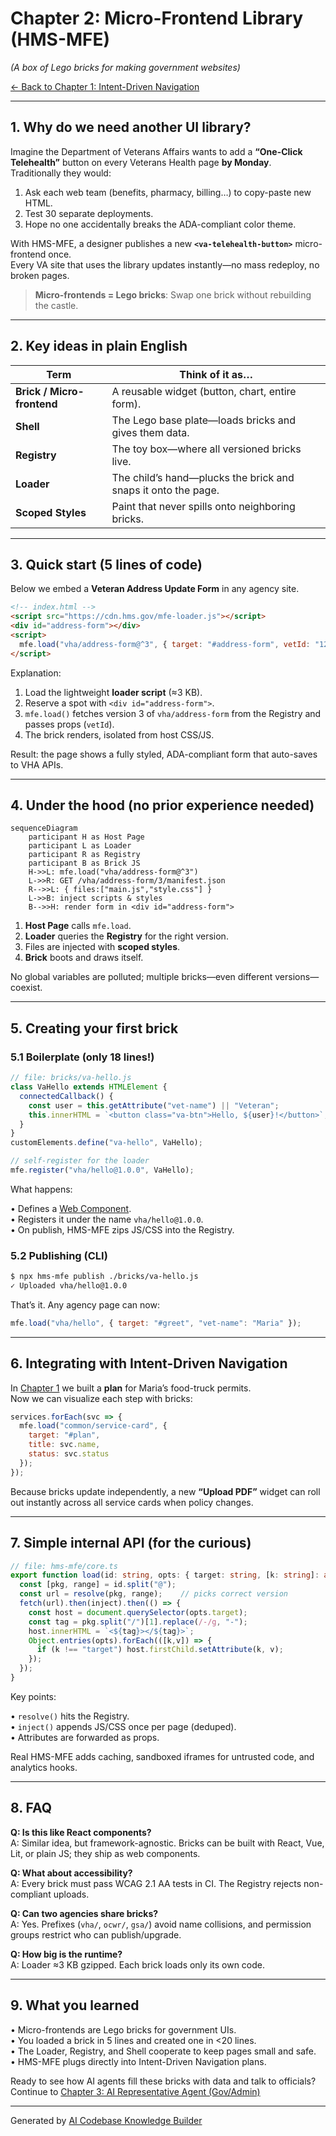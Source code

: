 # Chapter 2: Micro-Frontend Library (HMS-MFE)

_(A box of Lego bricks for making government websites)_

[← Back to Chapter 1: Intent-Driven Navigation](01_intent_driven_navigation_.md)

---

## 1. Why do we need another UI library?

Imagine the Department of Veterans Affairs wants to add a **“One-Click Telehealth”** button on every Veterans Health page **by Monday**.  
Traditionally they would:

1. Ask each web team (benefits, pharmacy, billing…) to copy-paste new HTML.  
2. Test 30 separate deployments.  
3. Hope no one accidentally breaks the ADA-compliant color theme.

With HMS-MFE, a designer publishes a new **`<va-telehealth-button>`** micro-frontend once.  
Every VA site that uses the library updates instantly—no mass redeploy, no broken pages.

> **Micro-frontends = Lego bricks**: Swap one brick without rebuilding the castle.

---

## 2. Key ideas in plain English

| Term | Think of it as… |
| --- | --- |
| **Brick / Micro-frontend** | A reusable widget (button, chart, entire form). |
| **Shell** | The Lego base plate—loads bricks and gives them data. |
| **Registry** | The toy box—where all versioned bricks live. |
| **Loader** | The child’s hand—plucks the brick and snaps it onto the page. |
| **Scoped Styles** | Paint that never spills onto neighboring bricks. |

---

## 3. Quick start (5 lines of code)

Below we embed a **Veteran Address Update Form** in any agency site.

```html
<!-- index.html -->
<script src="https://cdn.hms.gov/mfe-loader.js"></script>
<div id="address-form"></div>
<script>
  mfe.load("vha/address-form@^3", { target: "#address-form", vetId: "12345" });
</script>
```

Explanation:

1. Load the lightweight **loader script** (≈3 KB).  
2. Reserve a spot with `<div id="address-form">`.  
3. `mfe.load()` fetches version 3 of `vha/address-form` from the Registry and passes props (`vetId`).  
4. The brick renders, isolated from host CSS/JS.

Result: the page shows a fully styled, ADA-compliant form that auto-saves to VHA APIs.

---

## 4. Under the hood (no prior experience needed)

```mermaid
sequenceDiagram
    participant H as Host Page
    participant L as Loader
    participant R as Registry
    participant B as Brick JS
    H->>L: mfe.load("vha/address-form@^3")
    L->>R: GET /vha/address-form/3/manifest.json
    R-->>L: { files:["main.js","style.css"] }
    L->>B: inject scripts & styles
    B-->>H: render form in <div id="address-form">
```

1. **Host Page** calls `mfe.load`.  
2. **Loader** queries the **Registry** for the right version.  
3. Files are injected with **scoped styles**.  
4. **Brick** boots and draws itself.

No global variables are polluted; multiple bricks—even different versions—coexist.

---

## 5. Creating your first brick

### 5.1 Boilerplate (only 18 lines!)

```js
// file: bricks/va-hello.js
class VaHello extends HTMLElement {
  connectedCallback() {
    const user = this.getAttribute("vet-name") || "Veteran";
    this.innerHTML = `<button class="va-btn">Hello, ${user}!</button>`;
  }
}
customElements.define("va-hello", VaHello);

// self-register for the loader
mfe.register("vha/hello@1.0.0", VaHello);
```

What happens:

• Defines a [Web Component](https://developer.mozilla.org/en-US/docs/Web/Web_Components).  
• Registers it under the name `vha/hello@1.0.0`.  
• On publish, HMS-MFE zips JS/CSS into the Registry.

### 5.2 Publishing (CLI)

```bash
$ npx hms-mfe publish ./bricks/va-hello.js
✓ Uploaded vha/hello@1.0.0
```

That’s it. Any agency page can now:

```js
mfe.load("vha/hello", { target: "#greet", "vet-name": "Maria" });
```

---

## 6. Integrating with Intent-Driven Navigation

In [Chapter 1](01_intent_driven_navigation_.md) we built a **plan** for Maria’s food-truck permits.  
Now we can visualize each step with bricks:

```js
services.forEach(svc => {
  mfe.load("common/service-card", {
    target: "#plan",
    title: svc.name,
    status: svc.status
  });
});
```

Because bricks update independently, a new **“Upload PDF”** widget can roll out instantly across all service cards when policy changes.

---

## 7. Simple internal API (for the curious)

```ts
// file: hms-mfe/core.ts
export function load(id: string, opts: { target: string, [k: string]: any }) {
  const [pkg, range] = id.split("@");
  const url = resolve(pkg, range);    // picks correct version
  fetch(url).then(inject).then(() => {
    const host = document.querySelector(opts.target);
    const tag = pkg.split("/")[1].replace(/-/g, "-");
    host.innerHTML = `<${tag}></${tag}>`;
    Object.entries(opts).forEach(([k,v]) => {
      if (k !== "target") host.firstChild.setAttribute(k, v);
    });
  });
}
```

Key points:

• `resolve()` hits the Registry.  
• `inject()` appends JS/CSS once per page (deduped).  
• Attributes are forwarded as props.

Real HMS-MFE adds caching, sandboxed iframes for untrusted code, and analytics hooks.

---

## 8. FAQ

**Q: Is this like React components?**  
A: Similar idea, but framework-agnostic. Bricks can be built with React, Vue, Lit, or plain JS; they ship as web components.

**Q: What about accessibility?**  
A: Every brick must pass WCAG 2.1 AA tests in CI. The Registry rejects non-compliant uploads.

**Q: Can two agencies share bricks?**  
A: Yes. Prefixes (`vha/`, `ocwr/`, `gsa/`) avoid name collisions, and permission groups restrict who can publish/upgrade.

**Q: How big is the runtime?**  
A: Loader ≈3 KB gzipped. Each brick loads only its own code.

---

## 9. What you learned

• Micro-frontends are Lego bricks for government UIs.  
• You loaded a brick in 5 lines and created one in <20 lines.  
• The Loader, Registry, and Shell cooperate to keep pages small and safe.  
• HMS-MFE plugs directly into Intent-Driven Navigation plans.

Ready to see how AI agents fill these bricks with data and talk to officials?  
Continue to [Chapter 3: AI Representative Agent (Gov/Admin)](03_ai_representative_agent__gov_admin__.md)

---

Generated by [AI Codebase Knowledge Builder](https://github.com/The-Pocket/Tutorial-Codebase-Knowledge)